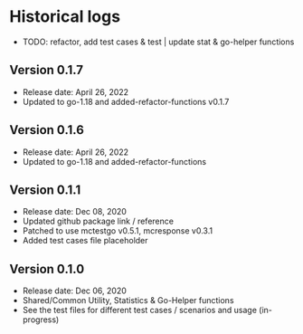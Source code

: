 # Historical logs

- TODO: refactor, add test cases & test | update stat & go-helper functions

## Version 0.1.7
- Release date: April 26, 2022
- Updated to go-1.18 and added-refactor-functions v0.1.7

## Version 0.1.6

- Release date: April 26, 2022
- Updated to go-1.18 and added-refactor-functions

## Version 0.1.1

- Release date: Dec 08, 2020
- Updated github package link / reference
- Patched to use mctestgo v0.5.1, mcresponse v0.3.1
- Added test cases file placeholder

## Version 0.1.0

- Release date: Dec 06, 2020
- Shared/Common Utility, Statistics & Go-Helper functions
- See the test files for different test cases / scenarios and usage (in-progress)
